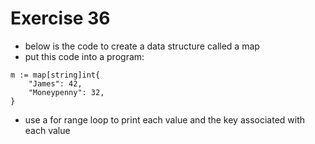 # Exercise 36

- below is the code to create a data structure called a map
- put this code into a program:
```
m := map[string]int{
    "James": 42,
    "Moneypenny": 32,
}
```
- use a for range loop to print each value and the key associated with each value
